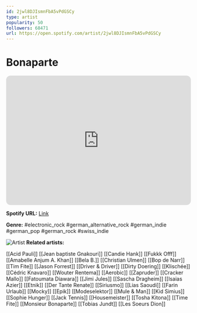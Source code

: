 ```yaml
---
id: 2jwl8DJIsmnFbA5vPdGSCy
type: artist
popularity: 50
followers: 68471
url: https://open.spotify.com/artist/2jwl8DJIsmnFbA5vPdGSCy
---
```

# Bonaparte

<iframe style="border-radius:12px" src="https://open.spotify.com/embed/artist/2jwl8DJIsmnFbA5vPdGSCy" width="100%" height="352" frameBorder="0" allowfullscreen="" allow="autoplay; clipboard-write; encrypted-media; fullscreen; picture-in-picture" loading="lazy"></iframe>

**Spotify URL:** [Link](https://open.spotify.com/artist/2jwl8DJIsmnFbA5vPdGSCy)

**Genre:**  #electronic_rock #german_alternative_rock #german_indie #german_pop #german_rock #swiss_indie

![Artist](https://i.scdn.co/image/ab6761610000e5eb33c02f2508cd36ac32262ae6)
**Related artists:**

[[Acid Pauli]]
[[Jean baptiste Gnakouri]]
[[Candie Hank]]
[[Fukkk Offf]]
[[Amabelle Anjum A. Khan]]
[[Bela B.]]
[[Christian Ulmen]]
[[Bop de Narr]]
[[Tim Fite]]
[[Jason Forrest]]
[[Driver & Driver]]
[[Dirty Doering]]
[[Klischée]]
[[Cédric Knavaro]]
[[Wouter Rentema]]
[[Aerobic]]
[[Zapruder]]
[[Cracker Mallo]]
[[Fatoumata Diawara]]
[[Jimi Jules]]
[[Sascha Dragheim]]
[[Isaias Azier]]
[[Etnik]]
[[Der Tante Renate]]
[[Siriusmo]]
[[Lias Saoudi]]
[[Farin Urlaub]]
[[Mocky]]
[[Epik]]
[[Modeselektor]]
[[Mule & Man]]
[[Kid Simius]]
[[Sophie Hunger]]
[[Jack Tennis]]
[[Housemeister]]
[[Tosha Kitona]]
[[Time Fite]]
[[Monsieur Bonaparte]]
[[Tobias Jundt]]
[[Les Soeurs Dion]]
